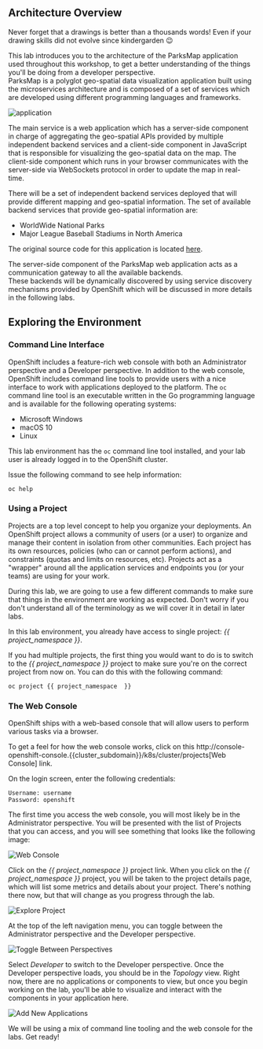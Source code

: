 
## Architecture Overview 
Never forget that a drawings is better than a thousands words! Even if your drawing skills did not evolve since kindergarden :wink:

This lab introduces you to the architecture of the ParksMap application used throughout this workshop, to get a better understanding of the things you'll be doing from a developer perspective.  
ParksMap is a polyglot geo-spatial data visualization application built using the microservices architecture and is composed of a set of services which are developed using different programming languages and frameworks.

![application](/images/roadshow-app-architecture.png)

The main service is a web application which has a server-side component in charge of aggregating the geo-spatial APIs provided by multiple independent backend services and a client-side component in JavaScript that is responsible for visualizing the geo-spatial data on the map. The client-side component which runs in your browser communicates with the server-side via WebSockets protocol in order to update the map in real-time.

There will be a set of independent backend services deployed that will provide different mapping and geo-spatial information. The set of available backend services that provide geo-spatial information are:

* WorldWide National Parks
* Major League Baseball Stadiums in North America

The original source code for this application is located [here](https://github.com/openshift-roadshow/).

The server-side component of the ParksMap web application acts as a communication gateway to all the available backends.   
These backends will be dynamically discovered by using service discovery mechanisms provided by OpenShift which will be discussed in more details in the following labs.

## Exploring the Environment
###  Command Line Interface

OpenShift includes a feature-rich web console with both an Administrator perspective and a Developer perspective. In addition to the web console, OpenShift includes command line tools
to provide users with a nice interface to work with applications deployed to the
platform.  The `oc` command line tool is an executable written in the Go
programming language and is available for the following operating systems:

- Microsoft Windows
- macOS 10
- Linux

This lab environment has the `oc` command line tool installed, and your lab user is already logged in to the OpenShift cluster.

Issue the following command to see help information:

```
oc help
```

### Using a Project

Projects are a top level concept to help you organize your deployments. An
OpenShift project allows a community of users (or a user) to organize and manage
their content in isolation from other communities. Each project has its own
resources, policies (who can or cannot perform actions), and constraints (quotas
and limits on resources, etc). Projects act as a "wrapper" around all the
application services and endpoints you (or your teams) are using for your work.

During this lab, we are going to use a few different commands to make sure that
things in the environment are working as expected.  Don't worry if you don't
understand all of the terminology as we will cover it in detail in later labs.

In this lab environment, you already have access to single project: *{{ project_namespace  }}*.

If you had multiple projects, the first thing you would want to do is to switch
to the *{{ project_namespace  }}* project to make sure you're on the correct project from now on.
You can do this with the following command:

```
oc project {{ project_namespace  }}
```

### The Web Console

OpenShift ships with a web-based console that will allow users to
perform various tasks via a browser. 

To get a feel for how the web console works, click on this http://console-openshift-console.{{cluster_subdomain}}/k8s/cluster/projects[Web Console] link.

On the login screen, enter the following credentials:

```
Username: username
Password: openshift
```
The first time you access the web console, you will most likely be in the Administrator perspective. You will be presented with the list of Projects that you can access, and you will see something that looks like the following image:

![Web Console](/images/explore-webconsole1sc.png)

Click on the *{{ project_namespace  }}* project link. When you click on the
*{{ project_namespace  }}* project, you will be taken to the project details page,
which will list some metrics and details about your project. There's nothing there now, but that will change as you progress through the lab.

![Explore Project](/images/explore-webconsole2.png)

At the top of the left navigation menu, you can toggle between the Administrator perspective and the Developer perspective.

![Toggle Between Perspectives](/images/explore-perspective-toggle.png)

Select *Developer* to switch to the Developer perspective. Once the Developer perspective loads, you should be in the *Topology* view. Right now, there are no applications or components to view, but once you begin working on the lab, you'll be able to visualize and interact with the components in your application here.

![Add New Applications](/images/explore-topology-view.png)

We will be using a mix of command line tooling and the web console for the labs.
Get ready!
